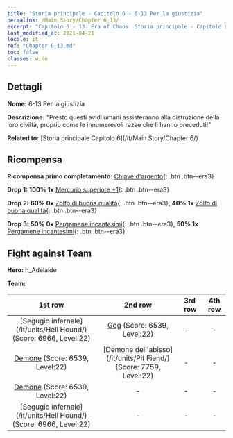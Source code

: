 ```yaml
---
title: "Storia principale - Capitolo 6 - 6-13 Per la giustizia"
permalink: /Main Story/Chapter 6_13/
excerpt: "Capitolo 6 - 13. Era of Chaos  Storia principale - Capitolo 6_13. 6-13 Per la giustizia"
last_modified_at: 2021-04-21
locale: it
ref: "Chapter 6_13.md"
toc: false
classes: wide
---
```


## Dettagli

 **Nome:** 6-13 Per la giustizia

 **Descrizione:** \"Presto questi avidi umani assisteranno alla distruzione della loro civiltà, proprio come le innumerevoli razze che li hanno preceduti!\"

 **Related to:** [Storia principale Capitolo 6](/it/Main Story/Chapter 6/)

## Ricompensa

 **Ricompensa primo completamento:** [Chiave d'argento](/it/Items/con_693/){: .btn .btn--era3}

 **Drop 1:** **100% 1x** [Mercurio superiore +1](/it/Items/mat_21/){: .btn .btn--era3}

 **Drop 2:** **60% 0x** [Zolfo di buona qualità](/it/Items/mat_15/){: .btn .btn--era3}, **40% 1x** [Zolfo di buona qualità](/it/Items/mat_15/){: .btn .btn--era3}

 **Drop 3:** **50% 0x** [Pergamene incantesimi](/it/Items/con_694/){: .btn .btn--era3}, **50% 1x** [Pergamene incantesimi](/it/Items/con_694/){: .btn .btn--era3}


## Fight against Team
 **Hero:** h_Adelaide

 **Team:**


  | 1st row | 2nd row | 3rd row | 4th row |
  |:----:|:----:|:----|:----:|
  | [Segugio infernale](/it/units/Hell Hound/) (Score: 6966, Level:22)  | [Gog](/it/units/Gog/) (Score: 6539, Level:22)  | - | - |
  | [Demone](/it/units/Demon/) (Score: 6539, Level:22)  | [Demone dell'abisso](/it/units/Pit Fiend/) (Score: 7759, Level:22)  | - | - |
  | [Demone](/it/units/Demon/) (Score: 6539, Level:22)  | - | - | - |
  | [Segugio infernale](/it/units/Hell Hound/) (Score: 6966, Level:22)  | - | - | - |


